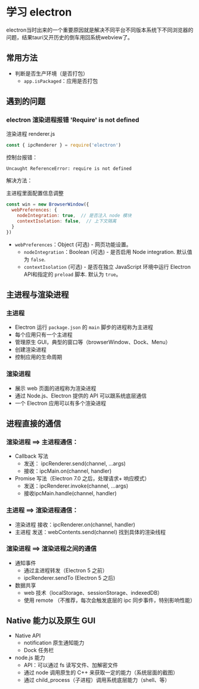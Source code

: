 # 学习 electron

electron当时出来的一个重要原因就是解决不同平台不同版本系统下不同浏览器的问题，结果tauri又开历史的倒车用回系统webview了。

## 常用方法

- 判断是否生产环境（是否打包）
    - `app.isPackaged`：应用是否打包

## 遇到的问题

### electron 渲染进程报错 'Require' is not defined

渲染进程 renderer.js

```js
const { ipcRenderer } = require('electron')
```

控制台报错：

```shell
Uncaught ReferenceError: require is not defined
```

解决方法：

主进程里面配置信息调整

```js
const win = new BrowserWindow({
  webPreferences: {
    nodeIntegration: true,  // 是否注入 node 模块
    contextIsolation: false,  // 上下文隔离
  }
})
```

- `webPreferences`：Object (可选) - 网页功能设置。
    - `nodeIntegration`：Boolean (可选) - 是否启用 Node integration. 默认值为 `false`.
    - `contextIsolation` (可选) - 是否在独立 JavaScript 环境中运行 Electron API和指定的 `preload` 脚本. 默认为 `true`。

## 主进程与渲染进程

### 主进程

- Electron 运行 `package.json` 的 `main` 脚步的进程称为主进程
- 每个应用只有一个主进程
- 管理原生 GUI，典型的窗口等（browserWindow、Dock、Menu）
- 创建渲染进程
- 控制应用的生命周期

### 渲染进程

- 展示 web 页面的进程称为渲染进程
- 通过 Node.js、Electron 提供的 API 可以跟系统底层通信
- 一个 Electron 应用可以有多个渲染进程

## 进程直接的通信

### 渲染进程 ==> 主进程通信：

- Callback 写法
    - 发送： ipcRenderer.send(channel, ...args)
    - 接收：ipcMain.on(channel, handler)
- Promise 写法（Electron 7.0 之后，处理请求+ 响应模式）
    - 发送：ipcRenderer.invoke(channel, ...args)
    - 接收ipcMain.handle(channel, handler)

### 主进程 ==> 渲染进程通信：

- 渲染进程 接收：ipcRenderer.on(channel, handler)
- 主进程 发送：webContents.send(channel) 找到具体的渲染线程

### 渲染进程 ==> 渲染进程之间的通信

- 通知事件
    - 通过主进程转发（Electron 5 之前）
    - ipcRenderer.sendTo (Electron 5 之后)
- 数据共享
    - web 技术（localStorage、sessionStorage、indexedDB）
    - 使用 remote （不推荐，每次会触发底层的 ipc 同步事件，特别影响性能）

## Native 能力以及原生 GUI

- Native API
    - notification 原生通知能力
    - Dock 任务栏
- node.js 能力
    - API：可以通过 fs 读写文件、加解密文件
    - 通过 node 调用原生的 C++ 来获取一定的能力（系统层面的截图）
    - 通过 child_process（子进程）调用系统底层能力（shell、等）

